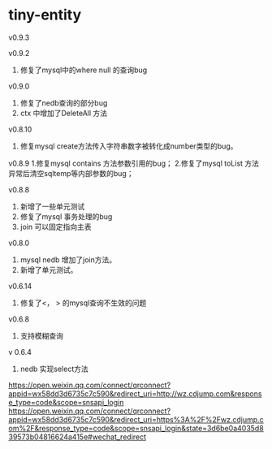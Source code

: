 # tiny-entity 
v0.9.3

v0.9.2
1. 修复了mysql中的where null 的查询bug

v0.9.0
1. 修复了nedb查询的部分bug
2. ctx 中增加了DeleteAll 方法

v0.8.10
1. 修复mysql create方法传入字符串数字被转化成number类型的bug。

v0.8.9
1.修复mysql contains 方法参数引用的bug；
2.修复了mysql toList 方法异常后清空sqltemp等内部参数的bug；

v0.8.8
1. 新增了一些单元测试
2. 修复了mysql 事务处理的bug
3. join 可以固定指向主表

v0.8.0
1. mysql nedb 增加了join方法。
2. 新增了单元测试。

v0.6.14
1. 修复了<， > 的mysql查询不生效的问题

v0.6.8
1. 支持模糊查询

v 0.6.4

1. nedb 实现select方法

https://open.weixin.qq.com/connect/qrconnect?appid=wx58dd3d6735c7c590&redirect_uri=http://wz.cdjump.com&response_type=code&scope=snsapi_login
https://open.weixin.qq.com/connect/qrconnect?appid=wx58dd3d6735c7c590&redirect_uri=https%3A%2F%2Fwz.cdjump.com%2F&response_type=code&scope=snsapi_login&state=3d6be0a4035d839573b04816624a415e#wechat_redirect